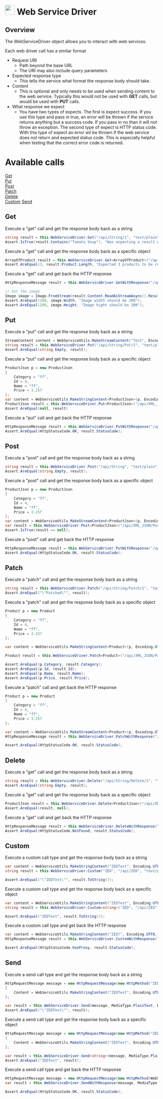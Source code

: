 # <img src="resources/maqslogo.ico" height="32" width="32"> Web Service Driver

## Overview
The WebServiceDriver object allows you to interact with web services.

Each web driver call has a similar format
* Request URI
  * Path beyond the base URL
  * The URI may also include query parameters
* Expected response type
  * This tells the service what format the response body should take.
* Content
  * This is optional and only needs to be used when sending content to the web service.  Typically this would not be used with **GET** calls, but would be used with **PUT** calls.
* What response we expect
  * You have two types of expects.  The first is expect success.  If you use this type and pass in true, an error will be thrown if the service returns anything but a success code. If you pass in no than it will not throw an exception.  The second type of expect is HTTP status code.  With this type of expect an error wil be thrown if the web service does not return and expected status code.  This is especially helpful when testing that the correct error code is returned.


# Available calls
[Get](#Get)  
[Put](#Put)  
[Post](#Post)  
[Patch](#Patch)  
[Delete](#Delete)  
[Custom](#Custom)
[Send](#Send)  
## Get
Execute a "get" call and get the response body back as a string
```csharp
string result = this.WebServiceDriver.Get("/api/String/1", "text/plain");
Assert.IsTrue(result.Contains("Tomato Soup"), "Was expecting a result with Tomato Soup but instead got - " + result);
```

Execute a "get" call and get the response body back as a specific object 
```csharp
ArrayOfProduct result = this.WebServiceDriver.Get<ArrayOfProduct>("/api/XML_JSON/GetAllProducts", "application/xml");
Assert.AreEqual(3, result.Product.Length, "Expected 3 products to be returned");
```

Execute a "get" call and get back the HTTP response
```csharp
HttpResponseMessage result = this.WebServiceDriver.GetWithResponse("/api/PNGFile/GetImage?image=Red", "image/png");

// Get the image
Image image = Image.FromStream(result.Content.ReadAsStreamAsync().Result);
Assert.AreEqual(200, image.Width, "Image width should be 200");
Assert.AreEqual(200, image.Height, "Image hight should be 200");
```
## Put
Execute a "put" call and get the response body back as a string
```csharp
StreamContent content = WebServiceUtils.MakeStreamContent("Test", Encoding.UTF8, "text/plain");
string result = this.WebServiceDriver.Put("/api/String/Put/1", "text/plain", content);
Assert.AreEqual(string.Empty, result);
```
Execute a "put" call and get the response body back as a specific object 
```csharp
ProductJson p = new ProductJson
{
    Category = "ff",
    Id = 4,
    Name = "ff",
    Price = 3.25f
};
var content = WebServiceUtils.MakeStringContent<ProductJson>(p, Encoding.UTF8, "application/json");
ProductJson result = this.WebServiceDriver.Put<ProductJson>("/api/XML_JSON/Put/1", "application/json", content);
Assert.AreEqual(null, result)
```

Execute a "put" call and get back the HTTP response
```csharp
HttpResponseMessage result = this.WebServiceDriver.PutWithResponse("/api/String/Put/1", "text/plain", "Test", Encoding.UTF8, "text/plain");
Assert.AreEqual(HttpStatusCode.OK, result.StatusCode);
```

## Post
Execute a "post" call and get the response body back as a string
```csharp
string result = this.WebServiceDriver.Post("/api/String", "text/plain", "Test", Encoding.UTF8, "text/plain");
Assert.AreEqual(string.Empty, result);
```
Execute a "post" call and get the response body back as a specific object 
```csharp
ProductJson p = new ProductJson
{
    Category = "ff",
    Id = 4,
    Name = "ff",
    Price = 3.25f
};
var content = WebServiceUtils.MakeStreamContent<ProductJson>(p, Encoding.UTF8, "application/json");
var result = this.WebServiceDriver.Post<ProductJson>("/api/XML_JSON/Post", "application/json", content);
Assert.IsTrue(result == null);
```

Execute a "post" call and get back the HTTP response
```csharp
HttpResponseMessage result = this.WebServiceDriver.PutWithResponse("/api/String/Put/1", "text/plain", "Test", Encoding.UTF8, "text/plain", true);
Assert.AreEqual(HttpStatusCode.OK, result.StatusCode);
```

## Patch
Execute a "patch" call and get the response body back as a string
```csharp
string result = this.WebServiceDriver.Patch("/api/String/Patch/1", "text/plain", "Test", Encoding.UTF8, "text/plain");
Assert.AreEqual("\"Patched\"", result);
```
Execute a "patch" call and get the response body back as a specific object 
```csharp
Product p = new Product
{
    Category = "ff",
    Id = 4,
    Name = "ff",
    Price = 3.25f
};

var content = WebServiceUtils.MakeStringContent<Product>(p, Encoding.UTF8, "application/xml");

Product result = this.WebServiceDriver.Patch<Product>("/api/XML_JSON/Patch/1", "application/xml", content, true);

Assert.AreEqual(p.Category, result.Category);
Assert.AreEqual(p.Id, result.Id);
Assert.AreEqual(p.Name, result.Name);
Assert.AreEqual(p.Price, result.Price);
```

Execute a "patch" call and get back the HTTP response
```csharp
Product p = new Product
{
    Category = "ff",
    Id = 4,
    Name = "ff",
    Price = 3.25f
};

var content = WebServiceUtils.MakeStreamContent<Product>(p, Encoding.UTF8, "application/xml");
HttpResponseMessage result = this.WebServiceDriver.PatchWithResponse("/api/XML_JSON/Patch/1", "application/xml", content);

Assert.AreEqual(HttpStatusCode.OK, result.StatusCode);
```
## Delete
Execute a "get" call and get the response body back as a string
```csharp
string result = this.WebServiceDriver.Delete("/api/String/Delete/1", "text/plain", true);
Assert.AreEqual(string.Empty, result);
```

Execute a "get" call and get the response body back as a specific object 
```csharp
ProductJson result = this.WebServiceDriver.Delete<ProductJson>("/api/XML_JSON/Delete/1", "application/json");
Assert.AreEqual(result, null);
```

Execute a "get" call and get back the HTTP response
```csharp
HttpResponseMessage result = this.WebServiceDriver.DeleteWithResponse("/api/String/Delete/43", "text/plain", false);
Assert.AreEqual(HttpStatusCode.NotFound, result.StatusCode);
```
## Custom
Execute a custom call type and get the response body back as a string
```csharp
var content = WebServiceUtils.MakeStringContent("ZEDTest", Encoding.UTF8, "text/plain");
string result = this.WebServiceDriver.Custom("ZED", "/api/ZED", "text/plain", content, true);

Assert.AreEqual("\"ZEDTest\"", result.ToString());
```

Execute a custom call type and get the response body back as a specific object 
```csharp
var content = WebServiceUtils.MakeStringContent("ZEDTest", Encoding.UTF8, "text/plain");
string result = this.WebServiceDriver.Custom<string>("ZED", "/api/ZED", "text/plain", content, true);

Assert.AreEqual("ZEDTest", result.ToString());
```

Execute a custom call type and get back the HTTP response
```csharp
var content = WebServiceUtils.MakeStringContent("ZED?", Encoding.UTF8, "application/json");
HttpResponseMessage result = this.WebServiceDriver.CustomWithResponse("ZED", "/api/ZED", "application/json", content.ToString(), Encoding.UTF8, "application/json", true, false);

Assert.AreEqual(HttpStatusCode.UseProxy, result.StatusCode);
```
## Send
Execute a send call type and get the response body back as a string
```csharp
HttpRequestMessage message = new HttpRequestMessage(new HttpMethod("ZED"), "/api/ZED")
{
    Content = WebServiceUtils.MakeStringContent("ZEDTest", Encoding.UTF8, "text/plain")
};

var result = this.WebServiceDriver.Send(message, MediaType.PlainText, HttpStatusCode.OK);
Assert.AreEqual("\"ZEDTest\"", result);
```

Execute a send call type and get the response body back as a specific object 
```csharp
HttpRequestMessage message = new HttpRequestMessage(new HttpMethod("ZED"), "/api/ZED")
{
    Content = WebServiceUtils.MakeStringContent("ZEDTest", Encoding.UTF8, "text/plain")
};

var result = this.WebServiceDriver.Send<string>(message, MediaType.PlainText, HttpStatusCode.OK);
Assert.AreEqual("ZEDTest", result);
```

Execute a send call type and get back the HTTP response
```csharp
HttpRequestMessage message = new HttpRequestMessage(new HttpMethod(WebServiceVerb.Get), "/api/XML_JSON/GetAllProducts");
var result = this.WebServiceDriver.SendWithResponse(message, MediaType.AppXml);

Assert.AreEqual(HttpStatusCode.OK, result.StatusCode);
```